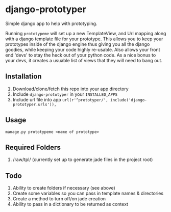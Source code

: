 django-prototyper
=================

Simple django app to help with prototyping. 

Running `prototypeme` will set up a new TemplateView, and Url mapping along with a django template file for your prototype. This allows you to keep your prototypes inside of the django engine thus giving you all the django goodies, while keeping your code highly re-usable. Also allows your front end 'devs' to stay the heck out of your python code. As a nice bonus to your devs, it creates a usuable list of views that they will need to bang out. 

Installation
-----------
1. Download/clone/fetch this repo into your app directory
2. Include `django-prototyper` in your `INSTALLED_APPS`
3. Include url file into app
`url(r'^prototyper/', include('django-prototyper.urls')),`

Usage
-------
`manage.py prototypeme <name of prototype>`


Required Folders 
------------------
1. <root>/raw/tpl/   (currently set up to generate jade files in the project root)


Todo
----
1. Ability to create folders if necessary (see above)
2. Create some variables so you can pass in template names & directories
3. Create a method to turn off/on jade creation
4. Ability to pass in a dictionary to be returned as context
